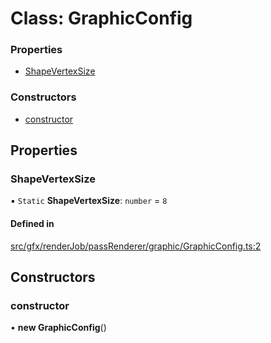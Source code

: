 # Class: GraphicConfig


### Properties

- [ShapeVertexSize](GraphicConfig.md#shapevertexsize)

### Constructors

- [constructor](GraphicConfig.md#constructor)

## Properties

### ShapeVertexSize

▪ `Static` **ShapeVertexSize**: `number` = `8`

#### Defined in

[src/gfx/renderJob/passRenderer/graphic/GraphicConfig.ts:2](https://github.com/Orillusion/orillusion/blob/main/src/gfx/renderJob/passRenderer/graphic/GraphicConfig.ts#L2)

## Constructors

### constructor

• **new GraphicConfig**()
